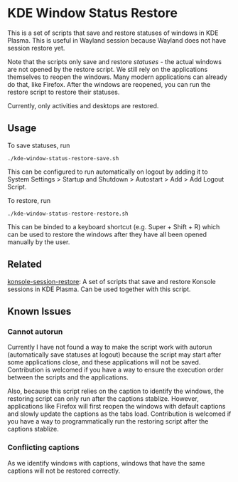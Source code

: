 # KDE Window Status Restore

This is a set of scripts that save and restore statuses of windows in KDE Plasma.
This is useful in Wayland session because Wayland does not have session restore yet.

Note that the scripts only save and restore *statuses* - the actual windows are not opened by the restore script.
We still rely on the applications themselves to reopen the windows.
Many modern applications can already do that, like Firefox.
After the windows are reopened, you can run the restore script to restore their statuses.

Currently, only activities and desktops are restored.

## Usage

To save statuses, run

```
./kde-window-status-restore-save.sh
```
This can be configured to run automatically on logout by adding it to System Settings > Startup and Shutdown > Autostart > Add > Add Logout Script.

To restore, run

```
./kde-window-status-restore-restore.sh
```
This can be binded to a keyboard shortcut (e.g. Super + Shift + R) which can be used to restore the windows after they have all been opened manually by the user.

## Related

[konsole-session-restore](https://github.com/Kelvin-Ng/konsole-session-restore): A set of scripts that save and restore Konsole sessions in KDE Plasma. Can be used together with this script.

## Known Issues

### Cannot autorun

Currently I have not found a way to make the script work with autorun (automatically save statuses at logout) because the script may start after some applications close, and these applications will not be saved. Contribution is welcomed if you have a way to ensure the execution order between the scripts and the applications.

Also, because this script relies on the caption to identify the windows, the restoring script can only run after the captions stablize. However, applications like Firefox will first reopen the windows with default captions and slowly update the captions as the tabs load. Contribution is welcomed if you have a way to programmatically run the restoring script after the captions stablize.

### Conflicting captions

As we identify windows with captions, windows that have the same captions will not be restored correctly.

